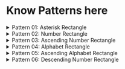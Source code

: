 # Know Patterns here

<details>
    <summary>Pattern 01: Asterisk Rectangle</summary>

[Solution](/techgig/pattern_1/asterisk_rectangle.java)

Rectangle of height n = 5

```
    * * * * *
    * * * * *
    * * * * *
    * * * * *
    * * * * *
```
</details>

<details>
    <summary>Pattern 02: Number Rectangle</summary>

[Solution](/techgig/pattern_2/rectangle.java)

Rectangle of height n = 5

```
    1 1 1 1 1
    2 2 2 2 2
    3 3 3 3 3
    4 4 4 4 4
    5 5 5 5 5
```
</details>

<details>
    <summary>Pattern 03: Ascending Number Rectangle</summary>

[Solution](/techgig/pattern_3/rectangle2.java)

Rectangle of height n = 5

```
    1 2 3 4 5
    1 2 3 4 5
    1 2 3 4 5
    1 2 3 4 5
    1 2 3 4 5
```
</details>

<details>
    <summary>Pattern 04: Alphabet Rectangle</summary>

[Solution](/techgig/pattern_4/alphabet_rectangle.java)

Rectangle of height n = 6

```
    A A A A A
    B B B B B
    C C C C C
    D D D D D
    E E E E E
    F F F F F
```
</details>

<details>
    <summary>Pattern 05: Ascending Alphabet Rectangle</summary>

[Solution](/techgig/pattern_5/ascendingalpha.java)

Rectangle of height n = 6

```
    A B C D E F
    A B C D E F
    A B C D E F
    A B C D E F
    A B C D E F
    A B C D E F
```
</details>

<details>
    <summary>Pattern 06: Descending Number Rectangle</summary>

[Solution](/techgig/pattern_5/ascendingalpha.java)

Rectangle of height n = 5

```
    5 5 5 5 5 
    4 4 4 4 4 
    3 3 3 3 3 
    2 2 2 2 2 
    1 1 1 1 1 
```
</details>
